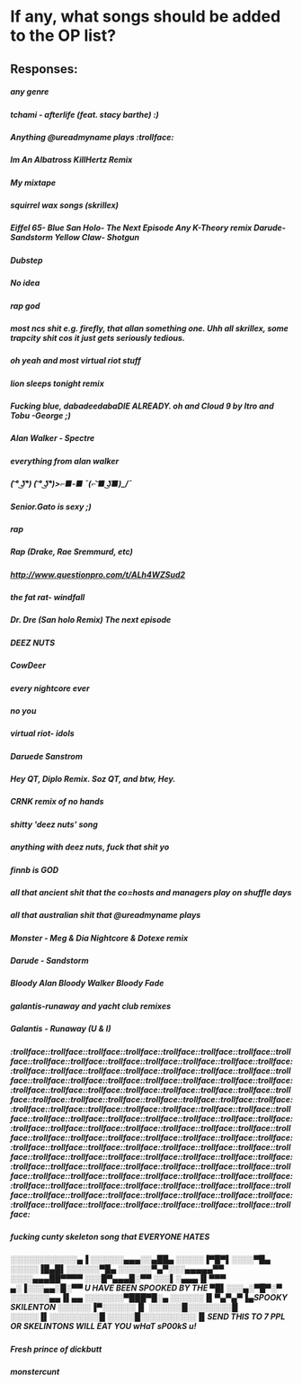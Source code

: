 # If any, what songs should be added to the OP list?

## Responses:

##### any genre

##### tchami - afterlife (feat. stacy barthe) :)

##### Anything @ureadmyname plays :trollface:

##### Im An Albatross KillHertz Remix

##### My mixtape

##### squirrel wax songs (skrillex)

##### Eiffel 65- Blue San Holo- The Next Episode Any K-Theory remix Darude- Sandstorm Yellow Claw- Shotgun

##### Dubstep

##### No idea

##### rap god

##### most ncs shit e.g. firefly, that allan something one. Uhh all skrillex, some trapcity shit cos it just gets seriously tedious.

##### oh yeah and most virtual riot stuff

##### lion sleeps tonight remix

##### Fucking blue, dabadeedabaDIE ALREADY. oh and Cloud 9 by Itro and Tobu -George ;)

##### Alan Walker - Spectre

##### everything from alan walker

##### ( ͝° ͜ʖ͡°) ( ͝° ͜ʖ͡°)>⌐■-■ ¯\(⌐ ͝■ ͜ʖ͡■)_/¯

##### Senior.Gato is sexy ;)

##### rap

##### Rap (Drake, Rae Sremmurd, etc)

##### http://www.questionpro.com/t/ALh4WZSud2

##### the fat rat- windfall

##### Dr. Dre (San holo Remix) The next episode

##### DEEZ NUTS

##### CowDeer

##### every nightcore ever

##### no you

##### virtual riot- idols

##### Daruede Sanstrom

##### Hey QT, Diplo Remix. Soz QT, and btw, Hey.

##### CRNK remix of no hands

##### shitty 'deez nuts' song

##### anything with deez nuts, fuck that shit yo

##### finnb is GOD

##### all that ancient shit that the co=hosts and managers play on shuffle days

##### all that australian shit that @ureadmyname plays

##### Monster - Meg & Dia Nightcore & Dotexe remix

##### Darude - Sandstorm

##### Bloody Alan Bloody Walker Bloody Fade

##### galantis-runaway and yacht club remixes

##### Galantis - Runaway (U & I)

##### :trollface::trollface::trollface::trollface::trollface::trollface::trollface::trollface::trollface::trollface::trollface::trollface::trollface::trollface::trollface::trollface::trollface::trollface::trollface::trollface::trollface::trollface::trollface::trollface::trollface::trollface::trollface::trollface::trollface::trollface::trollface::trollface::trollface::trollface::trollface::trollface::trollface::trollface::trollface::trollface::trollface::trollface::trollface::trollface::trollface::trollface::trollface::trollface::trollface::trollface::trollface::trollface::trollface::trollface::trollface::trollface::trollface::trollface::trollface::trollface::trollface::trollface::trollface::trollface::trollface::trollface::trollface::trollface::trollface::trollface::trollface::trollface::trollface::trollface::trollface::trollface::trollface::trollface::trollface::trollface::trollface::trollface::trollface::trollface::trollface::trollface::trollface::trollface::trollface::trollface::trollface::trollface::trollface::trollface::trollface::trollface::trollface::trollface::trollface::trollface::trollface::trollface::trollface::trollface::trollface::trollface::trollface::trollface::trollface::trollface::trollface::trollface::trollface::trollface::trollface::trollface::trollface::trollface::trollface::trollface::trollface::trollface::trollface::trollface::trollface::trollface::trollface::trollface:

##### fucking cunty skeleton song that EVERYONE HATES

##### ░░░░░░░░░░░░▄▐ ░░░░░░▄▄▄░░▄██▄ ░░░░░▐▀█▀▌░░░░▀█▄ ░░░░░▐█▄█▌░░░░░░▀█▄ ░░░░░░▀▄▀░░░▄▄▄▄▄▀▀ ░░░░▄▄▄██▀▀▀▀ ░░░█▀▄▄▄█░▀▀ ░░░▌░▄▄▄▐▌▀▀▀ ▄░▐░░░▄▄░█░▀▀ U HAVE BEEN SPOOKED BY THE ▀█▌░░░▄░▀█▀░▀ ░░░░░░░▄▄▐▌▄▄ ░░░░░░░▀███▀█░▄ ░░░░░░▐▌▀▄▀▄▀▐▄SPOOKY SKILENTON ░░░░░░▐▀░░░░░░▐▌ ░░░░░░█░░░░░░░░█ ░░░░░▐▌░░░░░░░░░█ ░░░░░█░░░░░░░░░░▐▌SEND THIS TO 7 PPL OR SKELINTONS WILL EAT YOU wHaT sP00kS u!​

##### Fresh prince of dickbutt

##### monstercunt
